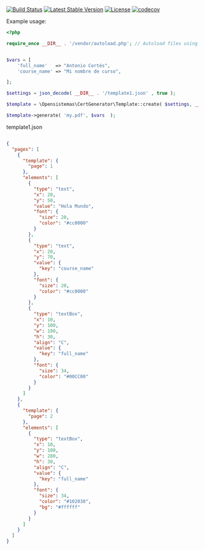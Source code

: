 
[![Build Status](https://travis-ci.org/opensistemas-hub/cert-generator.svg?branch=master)](https://travis-ci.org/opensistemas-hub/cert-generator)  [![Latest Stable Version](https://poser.pugx.org/opensistemas-hub/cert-generator/v/stable)](https://packagist.org/packages/opensistemas-hub/cert-generator)  [![License](https://poser.pugx.org/opensistemas-hub/cert-generator/license)](https://packagist.org/packages/opensistemas-hub/cert-generator) [![codecov](https://codecov.io/gh/opensistemas-hub/cert-generator/branch/master/graph/badge.svg)](https://codecov.io/gh/opensistemas-hub/cert-generator)



Example usage:

```PHP
<?php

require_once __DIR__ . '/vendor/autoload.php'; // Autoload files using Composer autoload


$vars = [
    'full_name'   => "Antonio Cortés",
    'course_name' => "Mi nombre de curso",

];

$settings = json_decode( __DIR__ . '/template1.json' , true );

$template = \Opensistemas\CertGenerator\Template::create( $settings, __DIR__ . '/test.pdf' ) ;

$template->generate( 'my.pdf', $vars  );

```


template1.json

```json

{
  "pages": [
    {
      "template": {
        "page": 1
      },
      "elements": [
        {
          "type": "text",
          "x": 20,
          "y": 50,
          "value": "Hola Mundo",
          "font": {
            "size": 20,
            "color": "#cc0000"
          }
        },
        {
          "type": "text",
          "x": 20,
          "y": 70,
          "value": {
            "key": "course_name"
          },
          "font": {
            "size": 20,
            "color": "#cc0000"
          }
        },
        {
          "type": "textBox",
          "x": 10,
          "y": 100,
          "w": 190,
          "h": 30,
          "align": "C",
          "value": {
            "key": "full_name"
          },
          "font": {
            "size": 34,
            "color": "#00CC00"
          }
        }
      ]
    },
    {
      "template": {
        "page": 2
      },
      "elements": [
        {
          "type": "textBox",
          "x": 10,
          "y": 100,
          "w": 280,
          "h": 30,
          "align": "C",
          "value": {
            "key": "full_name"
          },
          "font": {
            "size": 34,
            "color": "#102030",
            "bg": "#ffffff"
          }
        }
      ]
    }
  ]
}


```